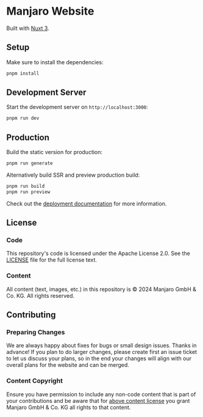 # Manjaro Website

Built with [Nuxt 3](https://nuxt.com/).

## Setup

Make sure to install the dependencies:

```bash
pnpm install
```

## Development Server

Start the development server on `http://localhost:3000`:

```bash
pnpm run dev
```

## Production

Build the static version for production:

```bash
pnpm run generate
```

Alternatively build SSR and preview production build:

```bash
pnpm run build
pnpm run preview
```

Check out the [deployment documentation](https://nuxt.com/docs/getting-started/deployment) for more information.

## License
### Code
This repository's code is licensed under the Apache License 2.0. See the [LICENSE](LICENSE) file for the full license text.

### Content
All content (text, images, etc.) in this repository is © 2024 Manjaro GmbH & Co. KG. All rights reserved.

## Contributing
### Preparing Changes
We are always happy about fixes for bugs or small design issues. Thanks in advance! If you plan to do larger changes, please create first an issue ticket to let us discuss your plans, so in the end your changes will align with our overall plans for the website and can be merged.

### Content Copyright
Ensure you have permission to include any non-code content that is part of your contributions and be aware that for [above content license](#content) you grant Manjaro GmbH & Co. KG all rights to that content.
